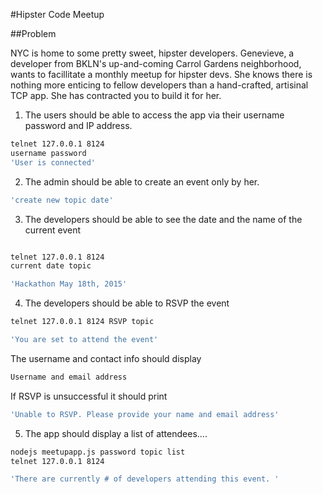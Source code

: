 #Hipster Code Meetup

##Problem

NYC is home to some pretty sweet, hipster developers. Genevieve, a developer from BKLN's up-and-coming Carrol Gardens neighborhood, wants to facillitate a monthly meetup for hipster devs. She knows there is nothing more enticing to fellow developers than a hand-crafted, artisinal TCP app. She has contracted you to build it for her.

1) The users should be able to access the app via their username password and IP address.

~~~bash
telnet 127.0.0.1 8124
username password 
'User is connected'
~~~

2) The admin should be able to create an event only by her.

```bash
'create new topic date'
```


3) The developers should be able to see the date and the name of the current event

```bash

telnet 127.0.0.1 8124
current date topic

'Hackathon May 18th, 2015'
```
4) The developers should be able to RSVP the event

```bash
telnet 127.0.0.1 8124 RSVP topic

'You are set to attend the event'
```
The username and contact info should display

```bash
Username and email address
```
If RSVP is unsuccessful it should print

```bash
'Unable to RSVP. Please provide your name and email address'
```

5) The app should display a list of attendees....

```bash
nodejs meetupapp.js password topic list
telnet 127.0.0.1 8124

'There are currently # of developers attending this event. '
```
